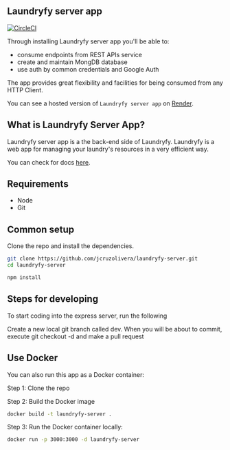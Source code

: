 ## Laundryfy server app

[![CircleCI](https://img.shields.io/circleci/project/github/contentful/the-example-app.nodejs.svg)](https://circleci.com/gh/contentful/the-example-app.nodejs)

Through installing Laundryfy server app you'll be able to:

- consume endpoints from REST APIs service
- create and maintain MongDB database
- use auth by common credentials and Google Auth

The app provides great flexibility and facilities for being consumed from any HTTP Client.

You can see a hosted version of `Laundryfy server app` on <a href="https://launfryfy-server.onrender.com/" target="_blank">Render</a>.

## What is Laundryfy Server App?

Laundryfy server app is a the back-end side of Laundryfy. Laundryfy is a web app for managing your laundry's resources in a very efficient way.

You can check for docs <a href="https://documenter.getpostman.com/view/13880545/2s93CHtuM4/" target="_blank">here</a>.

## Requirements

* Node
* Git

## Common setup

Clone the repo and install the dependencies.

```bash
git clone https://github.com/jcruzolivera/laundryfy-server.git
cd laundryfy-server
```

```bash
npm install
```

## Steps for developing

To start coding into the express server, run the following

Create a new local git branch called dev. When you will be about to commit, execute git checkout -d <version-update> and make a pull request


## Use Docker
You can also run this app as a Docker container:

Step 1: Clone the repo

Step 2: Build the Docker image

```bash
docker build -t laundryfy-server .
```

Step 3: Run the Docker container locally:

```bash
docker run -p 3000:3000 -d laundryfy-server
```
